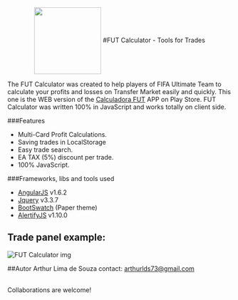 <center>
<img src="https://lh3.googleusercontent.com/PMPWfKqfiyJAyufAADOhV79un7VI4oxuaGRS82L_OgwEmN1jo5WgNyv-xYbgeGJoMOCZ=w300-rw" width="150" align="center" />
#FUT Calculator - Tools for Trades
</center>

 The FUT Calculator was created  to help players of FIFA Ultimate Team  to calculate your profits and losses on Transfer Market easily and quickly. This one is the WEB version of the [Calculadora FUT](https://play.google.com/store/apps/details?id=com.calc.arthurlds73showshow.eataxcalculator&hl=pt_BR) APP on Play Store. FUT Calculator was written 100% in JavaScript and works totally on client side.

###Features
- Multi-Card Profit Calculations.
- Saving trades in LocalStorage
- Easy trade search.
- EA TAX (5%) discount per trade.
- 100% JavaScript.

###Frameworks, libs and tools used
- [AngularJS](angularjs.org) v1.6.2
- [Jquery](https://jquery.com) v3.3.7
- [BootSwatch](bootswatch.com) (Paper theme)
- [AlertifyJS](http://alertifyjs.com/) v1.10.0

## Trade panel example:
![FUT Calculator img](http://i.imgur.com/LVOmUjy.png)

##Autor
Arthur Lima de Souza
contact: arthurlds73@gmail.com

</br>
Collaborations are welcome!
